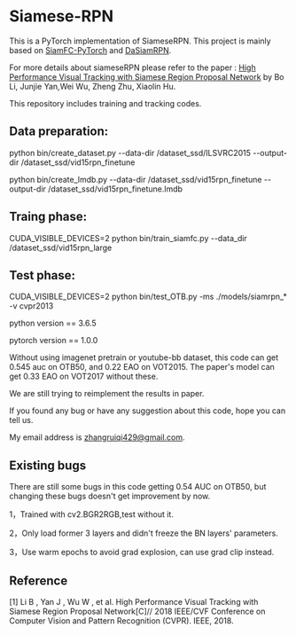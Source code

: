 # Siamese-RPN

This is a PyTorch implementation of SiameseRPN. This project is mainly based on [SiamFC-PyTorch](https://github.com/StrangerZhang/SiamFC-PyTorch) and [DaSiamRPN](https://github.com/foolwood/DaSiamRPN).

For more details about siameseRPN please refer to the paper : [High Performance Visual Tracking with Siamese Region Proposal Network](http://openaccess.thecvf.com/content_cvpr_2018/papers/Li_High_Performance_Visual_CVPR_2018_paper.pdf) by Bo Li, Junjie Yan,Wei Wu, Zheng Zhu, Xiaolin Hu.

This repository includes training and tracking codes. 

## Data preparation:

python bin/create_dataset.py --data-dir /dataset_ssd/ILSVRC2015 --output-dir /dataset_ssd/vid15rpn_finetune

python bin/create_lmdb.py --data-dir /dataset_ssd/vid15rpn_finetune --output-dir /dataset_ssd/vid15rpn_finetune.lmdb

## Traing phase:

CUDA_VISIBLE_DEVICES=2 python bin/train_siamfc.py --data_dir /dataset_ssd/vid15rpn_large

## Test phase:

CUDA_VISIBLE_DEVICES=2 python bin/test_OTB.py -ms ./models/siamrpn_* -v cvpr2013

python version == 3.6.5

pytorch version == 1.0.0

Without using imagenet pretrain or youtube-bb dataset, this code can get 0.545 auc on OTB50, and 0.22 EAO on VOT2015. The paper's model can get 0.33 EAO on VOT2017 without these.

We are still trying to reimplement the results in paper.

If you found any bug or have any suggestion about this code, hope you can tell us. 

My email address is zhangruiqi429@gmail.com. 

## Existing bugs

There are still some bugs in this code getting 0.54 AUC on OTB50, but changing these bugs doesn't get improvement by now. 

1，Trained with cv2.BGR2RGB,test without it.

2，Only load former 3 layers and didn't freeze the BN layers' parameters.

3，Use warm epochs to avoid grad explosion, can use grad clip instead.

## Reference

[1] Li B , Yan J , Wu W , et al. High Performance Visual Tracking with Siamese Region Proposal Network[C]// 2018 IEEE/CVF Conference on Computer Vision and Pattern Recognition (CVPR). IEEE, 2018.